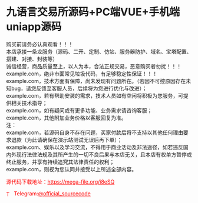 # 九语言交易所源码+PC端VUE+手机端uniapp源码

购买前请务必认真观看！！！<br>本店承接一条龙服务（源码、二开、定制、仿站、服务器防护、域名、宝塔配置、搭建、对接、封装等）<br>诚信经营，商品质量至上，以人为本，合法正规交易，恶意购买者勿扰！！！<br>example.com，绝非市面常见垃圾代码，有足够稳定性保证！！！<br>example.com，技术方面有保障，尚未发现有问题所在。（若因不可控原因存在未知bug，请您反馈至客服人员，后续将为您进行优化与改进）；<br>example.com，若有帮助安装的需求，技术人员如有空闲将积极为您服务，可提供相关技术指导；<br>example.com，如有疑问或有更多功能、业务需求请咨询客服；<br>example.com，其他附加业务价格以客服回复为准。<br>注：<br>example.com，若源码自身不存在问题，买家付款后将不支持以其他任何理由要求退款（为此请确保在演示站测试无误后再下单）；<br>example.com、娱乐以及学习交流，不得用于商业活动及非法途径，如若违反国内外现行法律法规及其所产生的一切不良后果与本店无关，且本店有权单方暂停或终止服务，并享有持续追究其法律责任的权利；<br>example.com，则视为您认同并接受以上所述全部内容。<br>


<p style="color: red;">源代码下载地址：<a href="https://mega-file.org/i8eSQ" style="color: red;">https://mega-file.org/i8eSQ</a></p><p style="color: red;"><img src="https://cdn-icons-png.flaticon.com/512/2111/2111646.png" alt="Telegram Icon" style="width: 16px; vertical-align: middle; margin-right: 5px;">Telegram:<a href="https://t.me/official_sourcecode" style="color: red;">@official_sourcecode</a></p>